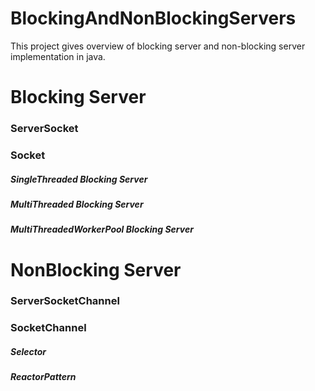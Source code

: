 # BlockingAndNonBlockingServers
This project gives overview of blocking server and non-blocking server implementation in java.

# Blocking Server 
  ### ServerSocket
  ### Socket
  ##### SingleThreaded Blocking Server
  ##### MultiThreaded Blocking Server
  ##### MultiThreadedWorkerPool Blocking Server
  
# NonBlocking Server  
  ### ServerSocketChannel
  ### SocketChannel
  ##### Selector
  ##### ReactorPattern
